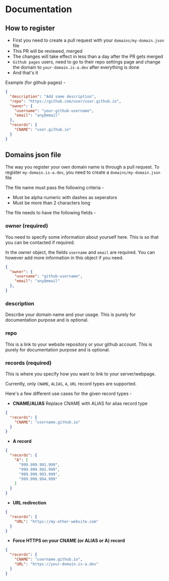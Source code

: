 # Documentation

## How to register
* First you need to create a pull request with your `domains/my-domain.json` file
* This PR will be reviewed, merged
* The changes will take effect in less than a day after the PR gets merged
* `Github pages` users, need to go to their repo settings page and change the domain to `your-domain.is-a.dev` after everything is done
* And that's it

Example (for github pages) -
```json
{
  "description": "Add some description",
  "repo": "https://github.com/user/user.github.io",
  "owner": {
    "username": "your-github-username",
    "email": "any@email"
  },
  "records": {
    "CNAME": "user.github.io"
  }
}
```


## Domains json file
The way you register your own domain name is through a pull request.
To register `my-domain.is-a.dev`, you need to create a `domains/my-domain.json` file

The file name must pass the following criteria -
* Must be alpha numeric with dashes as seperators
* Must be more than 2 characters long


The file needs to have the following fields -

### owner (required)
You need to specify some information about yourself here.
This is so that you can be contacted if required.

In the owner object, the fields `username` and `email` are required. You can however add more information in this object if you need.
```json
{
  "owner": {
    "username": "github-username",
    "email": "any@email"
  },
}
```

### description
Describe your domain name and your usage. This is purely for documentation purpose and is optional.


### repo
This is a link to your website repository or your github account. This is purely for documentation purpose and is optional.


### records (required)
This is where you specify how you want to link to your server/webpage.

Currently, only `CNAME`, `ALIAS`, `A`, `URL` record types are supported.

Here's a few different use cases for the given record types -

* **CNAME/ALIAS**
Replace CNAME with ALIAS for alias record type
```json
{
  "records": {
    "CNAME": "username.github.io"
  }
}
```

* **A record**
```json
{
  "records": {
    "A": [
      "999.999.991.999",
      "999.999.992.999",
      "999.999.993.999",
      "999.999.994.999"
    ]
  }
}
```

* **URL redirection**
```json
{
  "records": {
    "URL": "https://my-other-website.com"
  }
}
```

* **Force HTTPS on your CNAME (or ALIAS or A) record**
```json
{
  "records": {
    "CNAME": "username.github.io",
    "URL": "https://your-domain.is-a.dev"
  }
}
```

